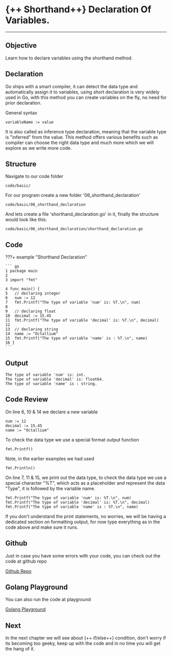 # {++ Shorthand++} Declaration Of Variables.

<hr>

## Objective

Learn how to declare variables using the shorthand method.

## Declaration

Go ships with a smart compiler, it can detect the data type and automatically assign it to variables, using short declaration is very widely used in Go, with this method you can create variables on the fly, no need for prior declaration.

General syntax

    variableName := value

It is also called as inference type declaration, meaning that the variable type is "inferred" from the value. This method offers various benefits such as compiler can choose the right data type and much more which we will explore as we write more code.

## Structure

Navigate to our code folder

    code/basic/

For our program create a new folder '06_shorthand_declaration'

    code/basic/06_shorthand_declaration

And lets create a file 'shorthand_declaration.go' in it, finally the structure would look like this:

    code/basic/06_shorthand_declaration/shorthand_declaration.go

## Code

???+ example "Shorthand Declaration"

    ``` go
    1 package main
    2
    3 import "fmt"

    4 func main() {
	5   // declaring integer
	6   num := 12
	7   fmt.Printf("The type of variable 'num' is: %T.\n", num)
    8
	9   // declaring float
	10  decimal := 15.45
	11  fmt.Printf("The type of variable 'decimal' is: %T.\n", decimal)
    12
	13  // declaring string
	14  name := "Octallium"
	15  fmt.Printf("The type of variable 'name' is : %T.\n", name)
    16 }
    ```

## Output

    The type of variable 'num' is: int.
    The type of variable 'decimal' is: float64.
    The type of variable 'name' is : string.

## Code Review

On line 6, 10 & 14 we declare a new variable

    num := 12
    decimal := 15.45
    name := "Octallium"

To check the data type we use a special format output function

    fmt.Printf()

Note, in the earlier examples we had used

    fmt.Println()

On line 7, 11 & 15, we print out the data type, to check the data type we use a special character "%T", which acts as a placeholder and represent the data "Type", it is followed by the variable name.

    fmt.Printf("The type of variable 'num' is: %T.\n", num)
    fmt.Printf("The type of variable 'decimal' is: %T.\n", decimal)
    fmt.Printf("The type of variable 'name' is : %T.\n", name)

If you don't understand the print statements, no worries, we will be having a dedicated section on formatting output, for now type everything as in the code above and make sure it runs.

## Github

Just in case you have some errors with your code, you can check out the code at github repo

[Github Repo](https://github.com/octallium/golang-handbook/tree/master/code)

## Golang Playground

You can also run the code at playground

[Golang Playground](https://play.golang.org/p/9RLW4JSSwhq)

## Next

In the next chapter we will see about {++ if/else++} condition, don't worry if its becoming too geeky, keep up with the code and in no time you will get the hang of it.